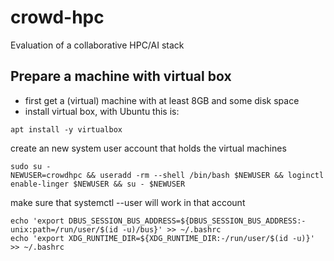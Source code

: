 # crowd-hpc
Evaluation of a collaborative HPC/AI stack

## Prepare a machine with virtual box 

* first get a (virtual) machine with at least 8GB and some disk space
* install virtual box, with Ubuntu this is:

```
apt install -y virtualbox
```

create an new system user account that holds the virtual machines 

```
sudo su - 
NEWUSER=crowdhpc && useradd -rm --shell /bin/bash $NEWUSER && loginctl enable-linger $NEWUSER && su - $NEWUSER
```

make sure that systemctl --user will work in that account 

```
echo 'export DBUS_SESSION_BUS_ADDRESS=${DBUS_SESSION_BUS_ADDRESS:-unix:path=/run/user/$(id -u)/bus}' >> ~/.bashrc
echo 'export XDG_RUNTIME_DIR=${XDG_RUNTIME_DIR:-/run/user/$(id -u)}' >> ~/.bashrc
```



